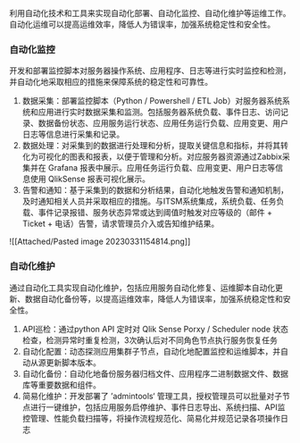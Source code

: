利用自动化技术和工具来实现自动化部署、自动化监控、自动化维护等运维工作。自动化运维可以提高运维效率，降低人为错误率，加强系统稳定性和安全性。


### 自动化监控

开发和部署监控脚本对服务器操作系统、应用程序、日志等进行实时监控和检测，并自动化地采取相应的措施来保障系统的稳定性和可靠性。
1.  数据采集：部署监控脚本（Python / Powershell / ETL Job）对服务器系统系统和应用进行实时数据采集和监测。包括服务器系统负载、事件日志、访问记录、数据备份状态、应用服务运行状态、应用任务运行负载、应用变更、用户日志等信息进行采集和记录。
2.  数据处理：对采集到的数据进行处理和分析，提取关键信息和指标，并将其转化为可视化的图表和报表，以便于管理和分析。对应服务器资源通过Zabbix采集并在 Grafana 报表中展示。应用任务运行负载、应用变更、用户日志等信息使用 QlikSense 报表可视化展示。
3.  告警和通知：基于采集到的数据和分析结果，自动化地触发告警和通知机制，及时通知相关人员并采取相应的措施。与ITSM系统集成，系统负载、任务负载、事件记录报错、服务状态异常或达到阈值时触发对应等级的（邮件 + Ticket + 电话）告警，请求管理员介入或告知维护结果。

![[Attached/Pasted image 20230331154814.png]]

### 自动化维护
通过自动化工具实现自动化维护，包括应用服务自动化修复、运维脚本自动化更新、数据自动化备份等，以提高运维效率，降低人为错误率，加强系统稳定性和安全性。

1.  API巡检：通过python API 定时对 Qlik Sense Porxy / Scheduler node 状态检查，检测异常时重复检测，3次确认后对不同角色节点执行服务恢复任务
2.  自动化配置：动态探测应用集群子节点，自动化地配置监控和运维脚本，并自动从源更新脚本版本。
3.  自动化备份：自动化地备份服务器归档文件、应用程序二进制数据文件、数据库等重要数据和组件。
4.  简易化维护：开发部署了 ’admintools‘ 管理工具，授权管理员可以批量对子节点进行一键维护，包括应用服务启停维护、事件日志导出、系统扫描、API监控管理、性能负载扫描等，将操作流程规范化、简易化并规范记录各项操作日志